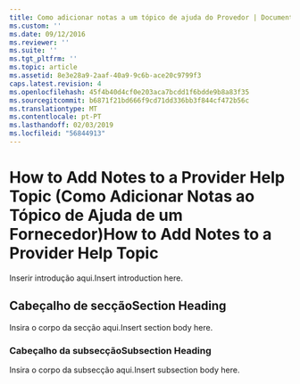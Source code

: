 ```yaml
---
title: Como adicionar notas a um tópico de ajuda do Provedor | Documentos da Microsoft
ms.custom: ''
ms.date: 09/12/2016
ms.reviewer: ''
ms.suite: ''
ms.tgt_pltfrm: ''
ms.topic: article
ms.assetid: 8e3e28a9-2aaf-40a9-9c6b-ace20c9799f3
caps.latest.revision: 4
ms.openlocfilehash: 45f4b40d4cf0e203aca7bcdd1f6bdde9b8a83f35
ms.sourcegitcommit: b6871f21bd666f9cd71dd336bb3f844cf472b56c
ms.translationtype: MT
ms.contentlocale: pt-PT
ms.lasthandoff: 02/03/2019
ms.locfileid: "56844913"
---
```

# <a name="how-to-add-notes-to-a-provider-help-topic"></a><span data-ttu-id="c8957-102">How to Add Notes to a Provider Help Topic (Como Adicionar Notas ao Tópico de Ajuda de um Fornecedor)</span><span class="sxs-lookup"><span data-stu-id="c8957-102">How to Add Notes to a Provider Help Topic</span></span>

<span data-ttu-id="c8957-103">Inserir introdução aqui.</span><span class="sxs-lookup"><span data-stu-id="c8957-103">Insert introduction here.</span></span>

## <a name="section-heading"></a><span data-ttu-id="c8957-104">Cabeçalho de secção</span><span class="sxs-lookup"><span data-stu-id="c8957-104">Section Heading</span></span>

<span data-ttu-id="c8957-105">Insira o corpo da secção aqui.</span><span class="sxs-lookup"><span data-stu-id="c8957-105">Insert section body here.</span></span>

### <a name="subsection-heading"></a><span data-ttu-id="c8957-106">Cabeçalho da subsecção</span><span class="sxs-lookup"><span data-stu-id="c8957-106">Subsection Heading</span></span>

<span data-ttu-id="c8957-107">Insira o corpo da subsecção aqui.</span><span class="sxs-lookup"><span data-stu-id="c8957-107">Insert subsection body here.</span></span>
